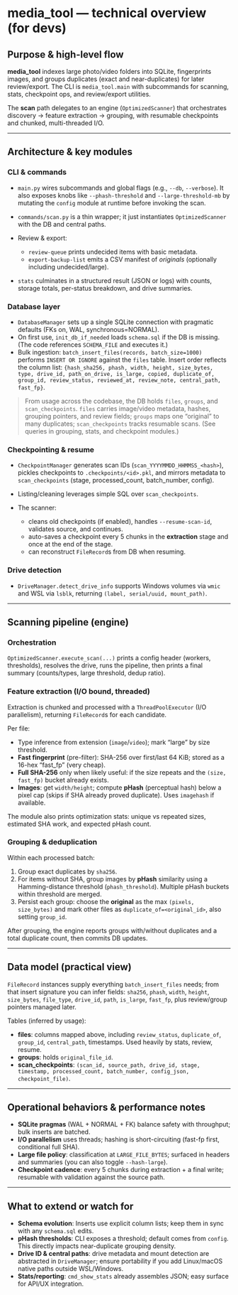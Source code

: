 # media\_tool — technical overview (for devs)

## Purpose & high-level flow

**media\_tool** indexes large photo/video folders into SQLite, fingerprints images, and groups duplicates (exact and near-duplicates) for later review/export. The CLI is `media_tool.main` with subcommands for scanning, stats, checkpoint ops, and review/export utilities. &#x20;

The **scan** path delegates to an engine (`OptimizedScanner`) that orchestrates discovery → feature extraction → grouping, with resumable checkpoints and chunked, multi-threaded I/O.&#x20;

---

## Architecture & key modules

### CLI & commands

* `main.py` wires subcommands and global flags (e.g., `--db`, `--verbose`). It also exposes knobs like `--phash-threshold` and `--large-threshold-mb` by mutating the `config` module at runtime before invoking the scan. &#x20;
* `commands/scan.py` is a thin wrapper; it just instantiates `OptimizedScanner` with the DB and central paths.&#x20;
* Review & export:

  * `review-queue` prints undecided items with basic metadata.&#x20;
  * `export-backup-list` emits a CSV manifest of *originals* (optionally including undecided/large). &#x20;
* `stats` culminates in a structured result (JSON or logs) with counts, storage totals, per-status breakdown, and drive summaries. &#x20;

### Database layer

* `DatabaseManager` sets up a single SQLite connection with pragmatic defaults (FKs on, WAL, synchronous=NORMAL).&#x20;
* On first use, `init_db_if_needed` loads `schema.sql` if the DB is missing. (The code references `SCHEMA_FILE` and executes it.)&#x20;
* Bulk ingestion: `batch_insert_files(records, batch_size=1000)` performs `INSERT OR IGNORE` against the `files` table. Insert order reflects the column list: `{hash_sha256, phash, width, height, size_bytes, type, drive_id, path_on_drive, is_large, copied, duplicate_of, group_id, review_status, reviewed_at, review_note, central_path, fast_fp}`. &#x20;

> From usage across the codebase, the DB holds `files`, `groups`, and `scan_checkpoints`. `files` carries image/video metadata, hashes, grouping pointers, and review fields; `groups` maps one “original” to many duplicates; `scan_checkpoints` tracks resumable scans. (See queries in grouping, stats, and checkpoint modules.)  &#x20;

### Checkpointing & resume

* `CheckpointManager` generates scan IDs (`scan_YYYYMMDD_HHMMSS_<hash>`), pickles checkpoints to `.checkpoints/<id>.pkl`, and mirrors metadata to `scan_checkpoints` (stage, processed\_count, batch\_number, config). &#x20;
* Listing/cleaning leverages simple SQL over `scan_checkpoints`. &#x20;
* The scanner:

  * cleans old checkpoints (if enabled), handles `--resume-scan-id`, validates source, and continues. &#x20;
  * auto-saves a checkpoint every 5 chunks in the **extraction** stage and once at the end of the stage. &#x20;
  * can reconstruct `FileRecord`s from DB when resuming.&#x20;

### Drive detection

* `DriveManager.detect_drive_info` supports Windows volumes via `wmic` and WSL via `lsblk`, returning `(label, serial/uuid, mount_path)`. &#x20;

---

## Scanning pipeline (engine)

### Orchestration

`OptimizedScanner.execute_scan(...)` prints a config header (workers, thresholds), resolves the drive, runs the pipeline, then prints a final summary (counts/types, large threshold, dedup ratio).  &#x20;

### Feature extraction (I/O bound, threaded)

Extraction is chunked and processed with a `ThreadPoolExecutor` (I/O parallelism), returning `FileRecord`s for each candidate.&#x20;

Per file:

* Type inference from extension (`image`/`video`); mark “large” by size threshold.&#x20;
* **Fast fingerprint** (pre-filter): SHA-256 over first/last 64 KiB; stored as a 16-hex “fast\_fp” (very cheap).&#x20;
* **Full SHA-256** only when likely useful: if the size repeats and the `(size, fast_fp)` bucket already exists.&#x20;
* **Images**: get `width/height`; compute **pHash** (perceptual hash) below a pixel cap (skips if SHA already proved duplicate). Uses `imagehash` if available. &#x20;

The module also prints optimization stats: unique vs repeated sizes, estimated SHA work, and expected pHash count.&#x20;

### Grouping & deduplication

Within each processed batch:

1. Group exact duplicates by `sha256`.&#x20;
2. For items without SHA, group images by **pHash** similarity using a Hamming-distance threshold (`phash_threshold`). Multiple pHash buckets within threshold are merged.&#x20;
3. Persist each group: choose the **original** as the max `(pixels, size_bytes)` and mark other files as `duplicate_of=<original_id>`, also setting `group_id`. &#x20;

After grouping, the engine reports groups with/without duplicates and a total duplicate count, then commits DB updates.&#x20;

---

## Data model (practical view)

`FileRecord` instances supply everything `batch_insert_files` needs; from that insert signature you can infer fields: `sha256`, `phash`, `width`, `height`, `size_bytes`, `file_type`, `drive_id`, `path`, `is_large`, `fast_fp`, plus review/group pointers managed later.&#x20;

Tables (inferred by usage):

* **files**: columns mapped above, including `review_status`, `duplicate_of`, `group_id`, `central_path`, timestamps. Used heavily by stats, review, resume. &#x20;
* **groups**: holds `original_file_id`.&#x20;
* **scan\_checkpoints**: `(scan_id, source_path, drive_id, stage, timestamp, processed_count, batch_number, config_json, checkpoint_file)`.&#x20;

---

## Operational behaviors & performance notes

* **SQLite pragmas** (WAL + NORMAL + FK) balance safety with throughput; bulk inserts are batched. &#x20;
* **I/O parallelism** uses threads; hashing is short-circuiting (fast-fp first, conditional full SHA). &#x20;
* **Large file policy**: classification at `LARGE_FILE_BYTES`; surfaced in headers and summaries (you can also toggle `--hash-large`). &#x20;
* **Checkpoint cadence**: every 5 chunks during extraction + a final write; resumable with validation against the source path. &#x20;

---

## What to extend or watch for

* **Schema evolution**: Inserts use explicit column lists; keep them in sync with any `schema.sql` edits.&#x20;
* **pHash thresholds**: CLI exposes a threshold; default comes from `config`. This directly impacts near-duplicate grouping density.&#x20;
* **Drive ID & central paths**: drive metadata and mount detection are abstracted in `DriveManager`; ensure portability if you add Linux/macOS native paths outside WSL/Windows. &#x20;
* **Stats/reporting**: `cmd_show_stats` already assembles JSON; easy surface for API/UX integration.&#x20;

